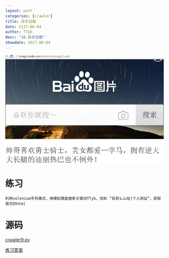 ```yaml
---
layout: post
categories: [crawler]
title: 异步加载
date: 2117-06-04
author: TTyb
desc: "10.异步加载"
showdate: 2017-06-04
---
```



<p style="text-align:center"><img  src="/img/crawler9/result1.jpg"/></p>

# 练习

```
利用selenium手机模式，用模拟键盘搜索关键词TTyb，找到 “百哥么么哒|个人网站”，获取首页的html
```

# 源码

<a href="/code/crawler9/crawler9.py" target="_blank">crawler9.py</a>

<a href="/code/crawler9/answer.py" target="_blank">练习答案</a>